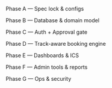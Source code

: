 
Phase A — Spec lock & configs



Phase B — Database & domain model



Phase C — Auth + Approval gate



Phase D — Track-aware booking engine



Phase E — Dashboards & ICS



Phase F — Admin tools & reports



Phase G — Ops & security
